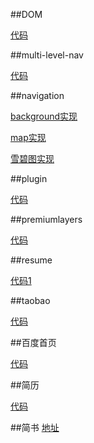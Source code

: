 ##DOM

[代码](./DOM/DOM.html)

##multi-level-nav

[代码](./multi-level-nav/multi-level-nav.html)

##navigation

[background实现](./navigation/nav-background.html)

[map实现](./navigation/nav-map.html)

[雪碧图实现](./navigation/nav-sprite.html)

##plugin

[代码](./plugin/slide1.html)

##premiumlayers

[代码](./premiumlayers/index.html)

##resume

[代码1](./resume/resume2-待改media.html)

##taobao

[代码](./taobao/taobao.html)

##百度首页

[代码](./百度首页/baidu.html)

##简历

[代码](./简历/我爱罗.html)

##简书
[地址](http://www.jianshu.com/users/fe7e60498141/latest_articles)
